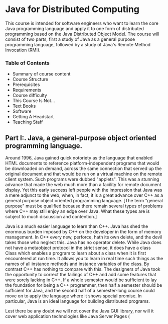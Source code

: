# Java for Distributed Computing

This course is intended for software engineers who want to learn the core Java programming language and apply it to one form of distributed programming based on the Java Distributed Object Model. The course will consist of two parts, first a study of Java as a general purpose programming language, followed by a study of Java's Remote Method Invocation (RMI).

### Table of Contents

* Summary of course content
* Course Structure
* Prerequisites
* Requirements
* Course difficulty
* This Course Is Not...
* Text Books
* Software
* Getting A Headstart
* Teaching Staff

## Part I:. Java, a general-purpose object oriented programming language.

Around 1996, Java gained quick notoriety as the language that enabled HTML documents to reference platform-independent programs that would be downloaded on demand, across the same connection that served up the original document and that would be run on a virtual machine on the remote client system. Such programs were dubbed "applets". This was a stunning advance that made the web much more than a facility for remote document display. Yet this early success left people with the impression that Java was a mere adjunct to the web, when, in fact, it is a great advance over C++ as a general purpose object oriented programming language. [The term "general purpose" must be qualified because there remain several types of problems where C++ may still enjoy an edge over Java. What these types are is subject to much discussion and contention.]

Java is a much easier language to learn than C++. Java has shed the enormous burden imposed by C++ on the developer in the form of memory management. In C++ every new, perforce, hath its own delete, and the devil takes those who neglect this. Java has no operator delete. While Java does not have a metaobject protocol in the strict sense, it does have a class Class which enables a program to learn about a class when it is first encountered at run time. It allows you to learn in real time such things as the names of all instance methods and instance variables of the class. By contrast C++ has nothing to compare with this.   The designers of Java took the opportunity to correct the failings of C++ and add some features that were sorely lacking in C++.   If a whole semester would be sufficient to lay the foundation for being a C++ programmer, then half a semester should be sufficient for Java, and the second half of a semester-long course could move on to apply the language where it shows special promise. In particular, Java is an ideal language for building distributed programs.

Lest there be any doubt we will not cover the Java GUI library, nor will it cover web application technologies like Java Server Pages (
